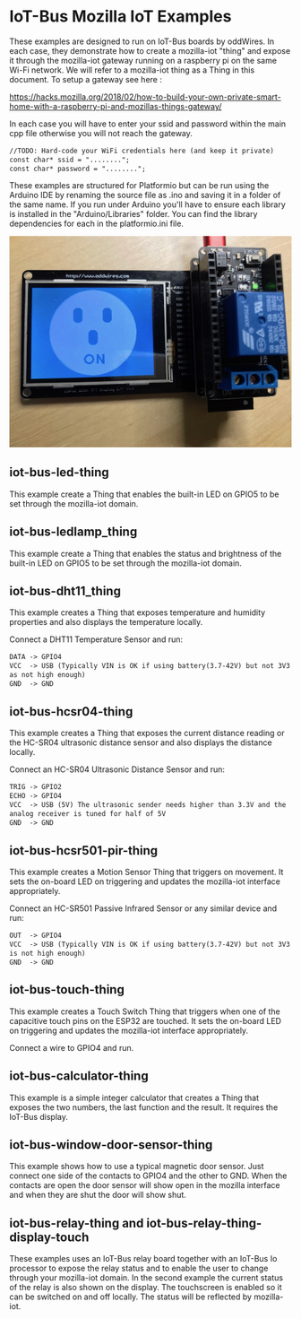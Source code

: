 # IoT-Bus Mozilla IoT Examples

These examples are designed to run on IoT-Bus boards by oddWires. In each case, they demonstrate how to create a mozilla-iot "thing" and expose it through the mozilla-iot gateway running on a raspberry pi on the same Wi-Fi network. We will refer to a mozilla-iot thing as a Thing in this document. To setup a gateway see here : 

https://hacks.mozilla.org/2018/02/how-to-build-your-own-private-smart-home-with-a-raspberry-pi-and-mozillas-things-gateway/

In each case you will have to enter your ssid and password within the main cpp file otherwise you will not reach the gateway. 

    //TODO: Hard-code your WiFi credentials here (and keep it private)
    const char* ssid = "........";
    const char* password = "........";

These examples are structured for Platformio but can be run using the Arduino IDE by renaming the source file as .ino and saving it in a folder of the same name. If you run under Arduino you'll have to ensure each library is installed in the "Arduino/Libraries" folder. You can find the library dependencies for each in the platformio.ini file.

![iot-bus-mozilla-iot-example](RelayOn.jpg)

## iot-bus-led-thing

This example create a Thing that enables the built-in LED on GPIO5 to be set through the mozilla-iot domain.

## iot-bus-ledlamp_thing

This example create a Thing that enables the status and brightness of the built-in LED on GPIO5 to be set through the mozilla-iot domain.

## iot-bus-dht11_thing

This example creates a Thing that exposes temperature and humidity properties and also displays the temperature locally.

Connect a DHT11 Temperature Sensor and run:
    
    DATA -> GPIO4
    VCC  -> USB (Typically VIN is OK if using battery(3.7-42V) but not 3V3 as not high enough)
    GND  -> GND

## iot-bus-hcsr04-thing

This example creates a Thing that exposes the current distance reading or the HC-SR04 ultrasonic distance sensor and also displays the distance locally.

Connect an HC-SR04 Ultrasonic Distance Sensor and run:

    TRIG -> GPIO2
    ECHO -> GPIO4
    VCC  -> USB (5V) The ultrasonic sender needs higher than 3.3V and the analog receiver is tuned for half of 5V
    GND  -> GND 

## iot-bus-hcsr501-pir-thing

This example creates a Motion Sensor Thing that triggers on movement. It sets the on-board LED on triggering and updates the mozilla-iot interface appropriately.

Connect an HC-SR501 Passive Infrared Sensor or any similar device and run:
    
    OUT  -> GPIO4 
    VCC  -> USB (Typically VIN is OK if using battery(3.7-42V) but not 3V3 is not high enough)    
    GND  -> GND 

## iot-bus-touch-thing

This example creates a Touch Switch Thing that triggers when one of the capacitive touch pins on the ESP32 are touched. It sets the on-board LED on triggering and updates the mozilla-iot interface appropriately.

Connect a wire to GPIO4 and run.   

## iot-bus-calculator-thing    

This example is a simple integer calculator that creates a Thing that exposes the two numbers, the last function and the result. It requires the IoT-Bus display.

## iot-bus-window-door-sensor-thing

This example shows how to use a typical magnetic door sensor. Just connect one side of the contacts to GPIO4 and the other to GND. When the contacts are open the door sensor will show open in the mozilla interface and when they are shut the door will show shut.

## iot-bus-relay-thing and iot-bus-relay-thing-display-touch

These examples uses an IoT-Bus relay board together with an IoT-Bus Io processor to expose the relay status and to enable the user to change through your mozilla-iot domain. In the second example the current status of the relay is also shown on the display. The touchscreen is enabled so it can be switched on and off locally. The status will be reflected by mozilla-iot.